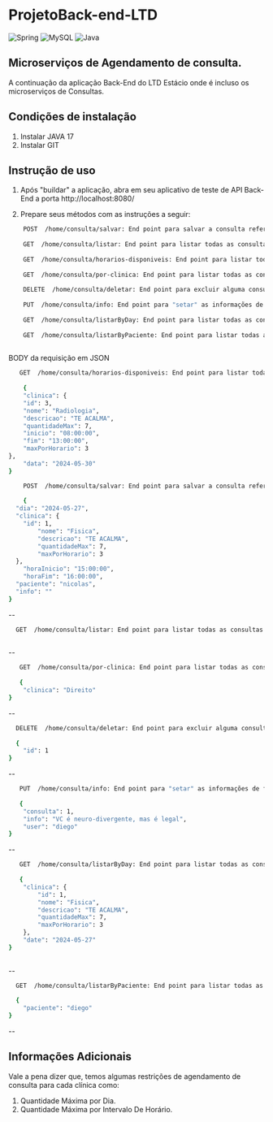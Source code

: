 # ProjetoBack-end-LTD
![Spring](https://img.shields.io/badge/spring-%236DB33F.svg?style=for-the-badge&logo=spring&logoColor=white)
![MySQL](https://img.shields.io/badge/mysql-4479A1.svg?style=for-the-badge&logo=mysql&logoColor=white)
![Java](https://img.shields.io/badge/java-%23ED8B00.svg?style=for-the-badge&logo=openjdk&logoColor=white)

## Microserviços de Agendamento de consulta.

A continuação da aplicação Back-End do LTD Estácio onde é incluso os microserviços de Consultas.

## Condições de instalação

1.  Instalar JAVA 17
2.  Instalar GIT

## Instrução de uso

1. Após "buildar" a aplicação, abra em seu aplicativo de teste de API Back-End a porta http://localhost:8080/

2. Prepare seus métodos com as instruções a seguir:

```bash
    POST  /home/consulta/salvar: End point para salvar a consulta referente ao usuário e clínica.
    
    GET  /home/consulta/listar: End point para listar todas as consultas agendadas pelo o paciente.
    
    GET  /home/consulta/horarios-disponiveis: End point para listar todas as consultas agendadas disponiveis por horário.
    
    GET  /home/consulta/por-clinica: End point para listar todas as consultas agendadas pelo o paciente mas filtrando por clínica.
    
    DELETE  /home/consulta/deletar: End point para excluir alguma consulta agendada(apenas certos usuario tem acesso a esse end-point).
    
    PUT  /home/consulta/info: End point para "setar" as informações de funcionário que irá atender o paciente com alguma informação adicional.
    
    GET  /home/consulta/listarByDay: End point para listar todas as consultas agendadas por data e clínica.
    
    GET  /home/consulta/listarByPaciente: End point para listar todas as consultas agendadas pelo o paciente mas filtrando por usuário do paciente.
    
```

BODY da requisição em JSON 

```bash
   GET  /home/consulta/horarios-disponiveis: End point para listar todas as consultas agendadas disponiveis por horário.
    
    {
	"clinica": {
	"id": 3,
	"nome": "Radiologia",
	"descricao": "TE ACALMA",
	"quantidadeMax": 7,
	"inicio": "08:00:00",
	"fim": "13:00:00",
	"maxPorHorario": 3
},
	"data": "2024-05-30"
}
```

```bash
    POST  /home/consulta/salvar: End point para salvar a consulta referente ao usuário e clínica.
    
    {
  "dia": "2024-05-27",
  "clinica": {
    "id": 1,
		"nome": "Fisica",
		"descricao": "TE ACALMA",
		"quantidadeMax": 7,
		"maxPorHorario": 3
  },
	"horaInicio": "15:00:00",
	"horaFim": "16:00:00",
  "paciente": "nicolas",
  "info": ""
}
```
--

```bash
  GET  /home/consulta/listar: End point para listar todas as consultas agendadas.
    
```
--
```bash
   GET  /home/consulta/por-clinica: End point para listar todas as consultas agendadas pelo o paciente mas filtrando por clínica.
   
   {
	"clinica": "Direito"
}
```

--

```bash
  DELETE  /home/consulta/deletar: End point para excluir alguma consulta agendada(apenas certos usuario tem acesso a esse end-point).
  
  {
	"id": 1
}
```
--
```bash
   PUT  /home/consulta/info: End point para "setar" as informações de funcionário que irá atender o paciente com alguma informação adicional.
   
   {
	"consulta": 1,
	"info": "VC é neuro-divergente, mas é legal",
	"user": "diego"
}
```
--
```bash
   GET  /home/consulta/listarByDay: End point para listar todas as consultas agendadas por data e clínica.
   
   {
	"clinica": {
		"id": 1,
		"nome": "Fisica",
		"descricao": "TE ACALMA",
		"quantidadeMax": 7,
		"maxPorHorario": 3
	},
	"date": "2024-05-27"
}
   
```
--
```bash
  GET  /home/consulta/listarByPaciente: End point para listar todas as consultas agendadas pelo o paciente mas filtrando por usuário do paciente.
  
  {
	"paciente": "diego"
}
```
--
## Informações Adicionais

Vale a pena dizer que, temos algumas restrições de agendamento de consulta para cada clínica como:
1. Quantidade Máxima por Dia.
2. Quantidade Máxima por Intervalo De Horário.
